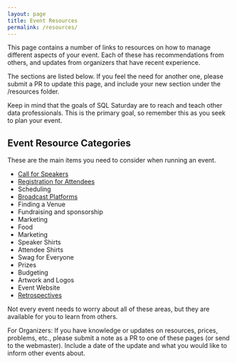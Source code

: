 ```yaml
---
layout: page
title: Event Resources
permalink: /resources/
---
```


This page contains a number of links to resources on how to manage different aspects of your event. Each of these has recommendations from others, and updates from organizers that have recent experience.

The sections are listed below. If you feel the need for another one, please submit a PR to update this page, and include your new section under the /resources folder.

Keep in mind that the goals of SQL Saturday are to reach and teach other data professionals. This is the primary goal, so remember this as you seek to plan your event.

## Event Resource Categories

These are the main items you need to consider when running an event.

- [Call for Speakers](/resources/cfs/)
- [Registration for Attendees](/resources/registration)
- Scheduling
- [Broadcast Platforms](/resources/platform)
- Finding a Venue
- Fundraising and sponsorship
- Marketing
- Food
- Marketing
- Speaker Shirts
- Attendee Shirts
- Swag for Everyone
- Prizes
- Budgeting
- Artwork and Logos
- Event Website
- [Retrospectives](.resources/retrospective)

Not every event needs to worry about all of these areas, but they are available for you to learn from others. 

For Organizers: If you have knowledge or updates on resources, prices, problems, etc., please submit a note as a PR to one of these pages (or send to the webmaster). Include a date of the update and what you would like to inform other events about.
